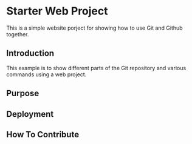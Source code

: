 # Starter Web Project

This is a simple website porject for showing how to use Git and Github together.

## Introduction

This example is to show different parts of the Git repository and various commands using a web project.

## Purpose

## Deployment

## How To Contribute